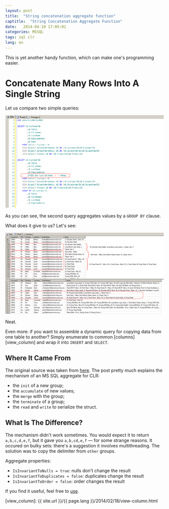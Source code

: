 ```yaml
---
layout: post
title:  "String concatenation aggregate function"
captitle:  "String Concatenation Aggregate Function"
date:   2014-04-10 17:05:01
categories: MSSQL
tags: sql clr
lang: en
---
```


This is yet another handy function, which can make one's programming easier.

Concatenate Many Rows Into A Single String
==========================================

Let us compare two simple queries:

<center><img alt="Two queries" src="/img/2014/concat_aggregate_01.png" style="cursor:pointer" onclick="window.open('/img/2014/concat_aggregate_01.png','_blank');return;"/></center>

As you can see, the second query aggregates values by a `GROUP BY` clause.

What does it give to us? Let's see:

<center><img alt="Strings concatenated in aggregate" src="/img/2014/concat_aggregate_02.png" style="cursor:pointer" onclick="window.open('/img/2014/concat_aggregate_02.png','_blank');return;"/></center>

Neat.

Even more: if you want to assemble a dynamic query for copying data from one table to another? Simply enumerate to common [columns][view_column] and wrap it into `INSERT` and `SELECT`.

Where It Came From
---------------------

The original source was taken from [here][original]. The post pretty much explains the mechanism of an MS SQL aggregate for CLR:

* the `init` of a new group;
* the `accumulate` of new values;
* the `merge` with the group;
* the `terminate` of a group;
* the `read` and `write` to serialize the struct.

What Is The Difference?
-----------------------

The mechanism didn't work sometimes. You would expect it to return `a,b,c,d,e,f`, but it gave you `a,b,cd,e,f` &mdash; for some strange reasons. It occured on bulky sets: there's a suggestion it involves multithreading. The solution was to copy the delimiter from `other` groups.

Aggregate properties:

* `IsInvariantToNulls = true`: nulls don't change the result
* `IsInvariantToDuplicates = false`: duplicates change the result
* `IsInvariantToOrder = false`: order changes the result

If you find it useful, feel free to [use][dll].

[dll]: https://github.com/atru/database-dll/
[original]: http://www.mssqltips.com/sqlservertip/2022/concat-aggregates-sql-server-clr-function/
[view_column]: {{ site.url }}/{{ page.lang }}/2014/02/18/view-column.html
